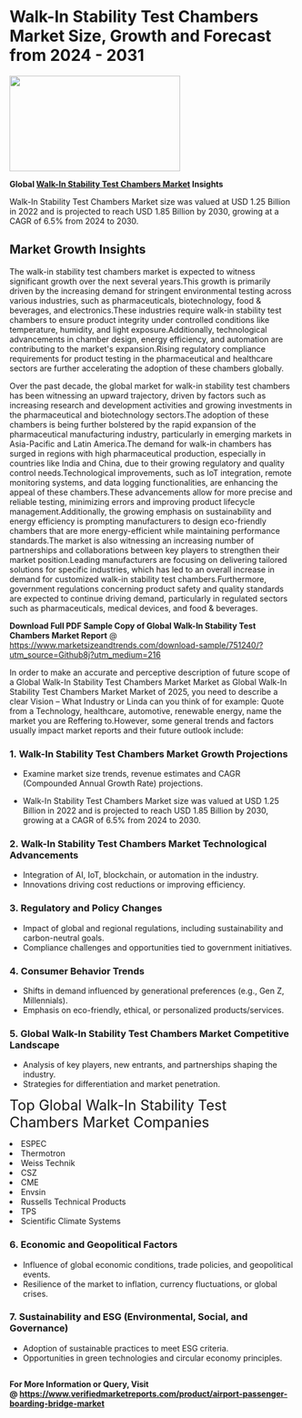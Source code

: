 <H1>Walk-In Stability Test Chambers Market Size, Growth and Forecast from 2024 - 2031</H1><img class="aligncenter size-medium wp-image-584254" src="https://thirdeyenews.in/wp-content/uploads/2024/09/Global-Market-Research-300x168.jpeg" alt="" width="300" height="168" /><p><strong>Global&nbsp;<a href="https://www.marketsizeandtrends.com/download-sample/751240/?utm_source=Github8j?utm_medium=216">Walk-In Stability Test Chambers Market</a> Insights</strong></p><p>Walk-In Stability Test Chambers Market size was valued at USD 1.25 Billion in 2022 and is projected to reach USD 1.85 Billion by 2030, growing at a CAGR of 6.5% from 2024 to 2030.</p><p><h2>Market Growth Insights</h2> <p>The walk-in stability test chambers market is expected to witness significant growth over the next several years.This growth is primarily driven by the increasing demand for stringent environmental testing across various industries, such as pharmaceuticals, biotechnology, food & beverages, and electronics.These industries require walk-in stability test chambers to ensure product integrity under controlled conditions like temperature, humidity, and light exposure.Additionally, technological advancements in chamber design, energy efficiency, and automation are contributing to the market's expansion.Rising regulatory compliance requirements for product testing in the pharmaceutical and healthcare sectors are further accelerating the adoption of these chambers globally.</p> <p>Over the past decade, the global market for walk-in stability test chambers has been witnessing an upward trajectory, driven by factors such as increasing research and development activities and growing investments in the pharmaceutical and biotechnology sectors.The adoption of these chambers is being further bolstered by the rapid expansion of the pharmaceutical manufacturing industry, particularly in emerging markets in Asia-Pacific and Latin America.The demand for walk-in chambers has surged in regions with high pharmaceutical production, especially in countries like India and China, due to their growing regulatory and quality control needs.Technological improvements, such as IoT integration, remote monitoring systems, and data logging functionalities, are enhancing the appeal of these chambers.These advancements allow for more precise and reliable testing, minimizing errors and improving product lifecycle management.Additionally, the growing emphasis on sustainability and energy efficiency is prompting manufacturers to design eco-friendly chambers that are more energy-efficient while maintaining performance standards.The market is also witnessing an increasing number of partnerships and collaborations between key players to strengthen their market position.Leading manufacturers are focusing on delivering tailored solutions for specific industries, which has led to an overall increase in demand for customized walk-in stability test chambers.Furthermore, government regulations concerning product safety and quality standards are expected to continue driving demand, particularly in regulated sectors such as pharmaceuticals, medical devices, and food & beverages.</p> <p><span class=""><strong>Download Full PDF Sample Copy of Global Walk-In Stability Test Chambers Market Report</strong> @ <a href="https://www.marketsizeandtrends.com/download-sample/751240/?utm_source=Github8j?utm_medium=216" target="_blank">https://www.marketsizeandtrends.com/download-sample/751240/?utm_source=Github8j?utm_medium=216</a></span></p><p>In order to make an accurate and perceptive description of future scope of a Global&nbsp;Walk-In Stability Test Chambers Market Market as Global&nbsp;Walk-In Stability Test Chambers Market Market of 2025, you need to describe a clear Vision &ndash; What Industry or Linda can you think of for example: Quote from a Technology, healthcare, automotive, renewable energy, name the market you are Reffering to.However, some general trends and factors usually impact market reports and their future outlook include:</p><h3>1.&nbsp;<strong>Walk-In Stability Test Chambers Market Growth Projections</strong></h3><ul><li>Examine market size trends, revenue estimates and CAGR (Compounded Annual Growth Rate) projections.</li><li><p>Walk-In Stability Test Chambers Market size was valued at USD 1.25 Billion in 2022 and is projected to reach USD 1.85 Billion by 2030, growing at a CAGR of 6.5% from 2024 to 2030.</p></li></ul><h3>2.&nbsp;<strong>Walk-In Stability Test Chambers Market Technological Advancements</strong></h3><ul><li>Integration of AI, IoT, blockchain, or automation in the industry.</li><li>Innovations driving cost reductions or improving efficiency.</li></ul><h3>3.&nbsp;<strong>Regulatory and Policy Changes</strong></h3><ul><li>Impact of global and regional regulations, including sustainability and carbon-neutral goals.</li><li>Compliance challenges and opportunities tied to government initiatives.</li></ul><h3>4.&nbsp;<strong>Consumer Behavior Trends</strong></h3><ul><li>Shifts in demand influenced by generational preferences (e.g., Gen Z, Millennials).</li><li>Emphasis on eco-friendly, ethical, or personalized products/services.</li></ul><h3>5.&nbsp;<strong>Global Walk-In Stability Test Chambers Market Competitive Landscape</strong></h3><ul><li>Analysis of key players, new entrants, and partnerships shaping the industry.</li><li>Strategies for differentiation and market penetration.</li></ul><p data-pm-slice="1 1 []"><span style="color: inherit; font-family: inherit; font-size: 25px;">Top Global Walk-In Stability Test Chambers Market Companies</span></p><div class="" data-test-id=""><p><li>ESPEC</li><li> Thermotron</li><li> Weiss Technik</li><li> CSZ</li><li> CME</li><li> Envsin</li><li> Russells Technical Products</li><li> TPS</li><li> Scientific Climate Systems</li></p></div><h3>6.&nbsp;<strong>Economic and Geopolitical Factors</strong></h3><ul><li>Influence of global economic conditions, trade policies, and geopolitical events.</li><li>Resilience of the market to inflation, currency fluctuations, or global crises.</li></ul><h3>7.&nbsp;<strong>Sustainability and ESG (Environmental, Social, and Governance)</strong></h3><ul><li>Adoption of sustainable practices to meet ESG criteria.</li><li>Opportunities in green technologies and circular economy principles.</li></ul><h2><strong style="font-size: 14px;">For More Information or Query, Visit @&nbsp;</strong><a style="background-color: #ffffff; font-size: 14px;" href="https://www.marketsizeandtrends.com/report/walk-in-stability-test-chambers-market/" target="_blank">https://www.verifiedmarketreports.com/product/airport-passenger-boarding-bridge-market</a></h2>